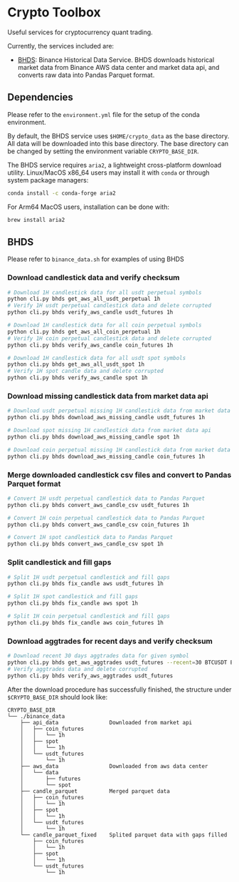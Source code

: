 # Crypto Toolbox

Useful services for cryptocurrency quant trading.

Currently, the services included are:
- [BHDS](#bhds): Binance Historical Data Service. BHDS downloads historical market data from Binance AWS data center and market data api, and converts raw data into Pandas Parquet format.

## Dependencies

Please refer to the `environment.yml` file for the setup of the conda environment.

By default, the BHDS service uses `$HOME/crypto_data` as the base directory. All data will be downloaded into this base directory. The base directory can be changed by setting the environment variable `CRYPTO_BASE_DIR`.

The BHDS service requires `aria2`, a lightweight cross-platform download utility. 
Linux/MacOS x86_64 users may install it with `conda` or through system package managers:

``` bash
conda install -c conda-forge aria2
```

For Arm64 MacOS users, installation can be done with:

``` bash
brew install aria2
```

## BHDS

Please refer to `binance_data.sh` for examples of using BHDS

### Download candlestick data and verify checksum

```bash
# Download 1H candlestick data for all usdt perpetual symbols
python cli.py bhds get_aws_all_usdt_perpetual 1h
# Verify 1H usdt perpetual candlestick data and delete corrupted
python cli.py bhds verify_aws_candle usdt_futures 1h

# Download 1H candlestick data for all coin perpetual symbols
python cli.py bhds get_aws_all_coin_perpetual 1h
# Verify 1H coin perpetual candlestick data and delete corrupted
python cli.py bhds verify_aws_candle coin_futures 1h

# Download 1H candlestick data for all usdt spot symbols
python cli.py bhds get_aws_all_usdt_spot 1h
# Verify 1H spot candle data and delete corrupted
python cli.py bhds verify_aws_candle spot 1h
```

### Download missing candlestick data from market data api

```bash
# Download usdt perpetual missing 1H candlestick data from market data api 
python cli.py bhds download_aws_missing_candle usdt_futures 1h

# Download spot missing 1H candlestick data from market data api
python cli.py bhds download_aws_missing_candle spot 1h

# Download coin perpetual missing 1H candlestick data from market data api
python cli.py bhds download_aws_missing_candle coin_futures 1h
```

### Merge downloaded candlestick csv files and convert to Pandas Parquet format

```bash
# Convert 1H usdt perpetual candlestick data to Pandas Parquet
python cli.py bhds convert_aws_candle_csv usdt_futures 1h

# Convert 1H coin perpetual candlestick data to Pandas Parquet
python cli.py bhds convert_aws_candle_csv coin_futures 1h

# Convert 1H spot candlestick data to Pandas Parquet
python cli.py bhds convert_aws_candle_csv spot 1h
```

### Split candlestick and fill gaps

```bash
# Split 1H usdt perpetual candlestick and fill gaps
python cli.py bhds fix_candle aws usdt_futures 1h

# Split 1H spot candlestick and fill gaps
python cli.py bhds fix_candle aws spot 1h

# Split 1H coin perpetual candlestick and fill gaps
python cli.py bhds fix_candle aws coin_futures 1h
```

### Download aggtrades for recent days and verify checksum

```bash
# Download recent 30 days aggtrades data for given symbol
python cli.py bhds get_aws_aggtrades usdt_futures --recent=30 BTCUSDT ETHUSDT
# Verify aggtrades data and delete corrupted
python cli.py bhds verify_aws_aggtrades usdt_futures
```

After the download procedure has successfully finished, the structure under `$CRYPTO_BASE_DIR` should look like:

```
CRYPTO_BASE_DIR
└── ./binance_data
    ├── api_data                Downloaded from market api
    │   ├── coin_futures
    │   │   └── 1h
    │   ├── spot
    │   │   └── 1h
    │   └── usdt_futures
    │       └── 1h
    ├── aws_data                Downloaded from aws data center
    │   └── data
    │       ├── futures
    │       └── spot
    ├── candle_parquet          Merged parquet data
    │   ├── coin_futures
    │   │   └── 1h
    │   ├── spot
    │   │   └── 1h
    │   └── usdt_futures
    │       └── 1h
    └── candle_parquet_fixed    Splited parquet data with gaps filled
        ├── coin_futures
        │   └── 1h
        ├── spot
        │   └── 1h
        └── usdt_futures
            └── 1h
```
